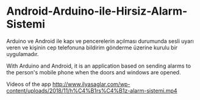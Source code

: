 # Android-Arduino-ile-Hirsiz-Alarm-Sistemi
Arduino ve Android ile kapı ve pencerelerin açılması durumunda sesli uyarı veren ve kişinin cep telefonuna bildirim gönderme üzerine kurulu bir uygulamadır.

With Arduino and Android, it is an application based on sending alarms to the person's mobile phone when the doors and windows are opened.

Videos of the app http://www.ilyasaglar.com/wp-content/uploads/2018/11/h%C4%B1rs%C4%B1z-alarm-sistemi.mp4
